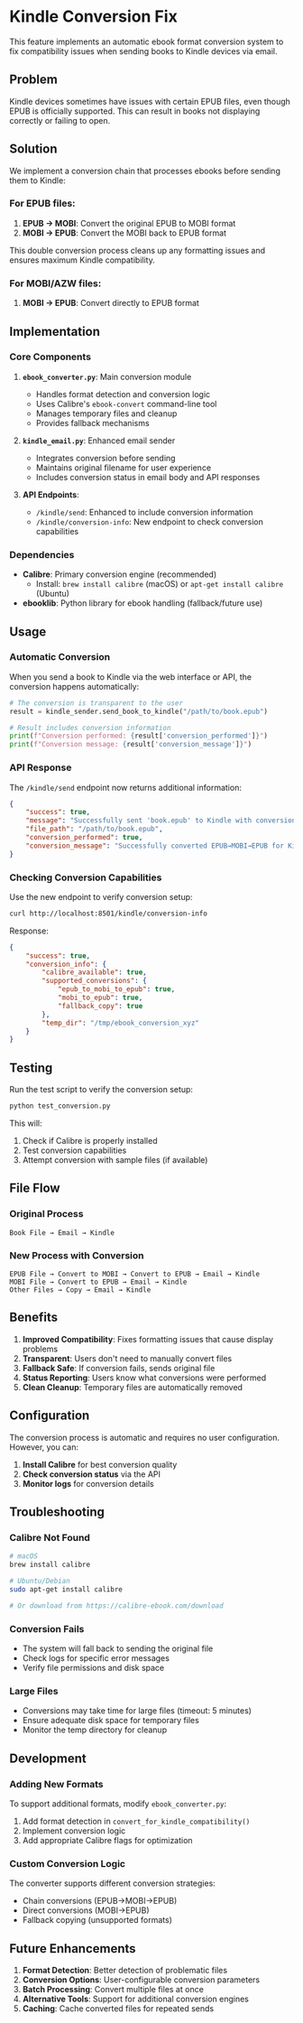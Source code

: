 # Kindle Conversion Fix

This feature implements an automatic ebook format conversion system to fix compatibility issues when sending books to Kindle devices via email.

## Problem

Kindle devices sometimes have issues with certain EPUB files, even though EPUB is officially supported. This can result in books not displaying correctly or failing to open.

## Solution

We implement a conversion chain that processes ebooks before sending them to Kindle:

### For EPUB files:
1. **EPUB → MOBI**: Convert the original EPUB to MOBI format
2. **MOBI → EPUB**: Convert the MOBI back to EPUB format

This double conversion process cleans up any formatting issues and ensures maximum Kindle compatibility.

### For MOBI/AZW files:
1. **MOBI → EPUB**: Convert directly to EPUB format

## Implementation

### Core Components

1. **`ebook_converter.py`**: Main conversion module
   - Handles format detection and conversion logic
   - Uses Calibre's `ebook-convert` command-line tool
   - Manages temporary files and cleanup
   - Provides fallback mechanisms

2. **`kindle_email.py`**: Enhanced email sender
   - Integrates conversion before sending
   - Maintains original filename for user experience
   - Includes conversion status in email body and API responses

3. **API Endpoints**:
   - `/kindle/send`: Enhanced to include conversion information
   - `/kindle/conversion-info`: New endpoint to check conversion capabilities

### Dependencies

- **Calibre**: Primary conversion engine (recommended)
  - Install: `brew install calibre` (macOS) or `apt-get install calibre` (Ubuntu)
- **ebooklib**: Python library for ebook handling (fallback/future use)

## Usage

### Automatic Conversion

When you send a book to Kindle via the web interface or API, the conversion happens automatically:

```python
# The conversion is transparent to the user
result = kindle_sender.send_book_to_kindle("/path/to/book.epub")

# Result includes conversion information
print(f"Conversion performed: {result['conversion_performed']}")
print(f"Conversion message: {result['conversion_message']}")
```

### API Response

The `/kindle/send` endpoint now returns additional information:

```json
{
    "success": true,
    "message": "Successfully sent 'book.epub' to Kindle with conversion: Successfully converted EPUB→MOBI→EPUB",
    "file_path": "/path/to/book.epub",
    "conversion_performed": true,
    "conversion_message": "Successfully converted EPUB→MOBI→EPUB for Kindle compatibility"
}
```

### Checking Conversion Capabilities

Use the new endpoint to verify conversion setup:

```bash
curl http://localhost:8501/kindle/conversion-info
```

Response:
```json
{
    "success": true,
    "conversion_info": {
        "calibre_available": true,
        "supported_conversions": {
            "epub_to_mobi_to_epub": true,
            "mobi_to_epub": true,
            "fallback_copy": true
        },
        "temp_dir": "/tmp/ebook_conversion_xyz"
    }
}
```

## Testing

Run the test script to verify the conversion setup:

```bash
python test_conversion.py
```

This will:
1. Check if Calibre is properly installed
2. Test conversion capabilities
3. Attempt conversion with sample files (if available)

## File Flow

### Original Process
```
Book File → Email → Kindle
```

### New Process with Conversion
```
EPUB File → Convert to MOBI → Convert to EPUB → Email → Kindle
MOBI File → Convert to EPUB → Email → Kindle
Other Files → Copy → Email → Kindle
```

## Benefits

1. **Improved Compatibility**: Fixes formatting issues that cause display problems
2. **Transparent**: Users don't need to manually convert files
3. **Fallback Safe**: If conversion fails, sends original file
4. **Status Reporting**: Users know what conversions were performed
5. **Clean Cleanup**: Temporary files are automatically removed

## Configuration

The conversion process is automatic and requires no user configuration. However, you can:

1. **Install Calibre** for best conversion quality
2. **Check conversion status** via the API
3. **Monitor logs** for conversion details

## Troubleshooting

### Calibre Not Found
```bash
# macOS
brew install calibre

# Ubuntu/Debian
sudo apt-get install calibre

# Or download from https://calibre-ebook.com/download
```

### Conversion Fails
- The system will fall back to sending the original file
- Check logs for specific error messages
- Verify file permissions and disk space

### Large Files
- Conversions may take time for large files (timeout: 5 minutes)
- Ensure adequate disk space for temporary files
- Monitor the temp directory for cleanup

## Development

### Adding New Formats

To support additional formats, modify `ebook_converter.py`:

1. Add format detection in `convert_for_kindle_compatibility()`
2. Implement conversion logic
3. Add appropriate Calibre flags for optimization

### Custom Conversion Logic

The converter supports different conversion strategies:
- Chain conversions (EPUB→MOBI→EPUB)
- Direct conversions (MOBI→EPUB)
- Fallback copying (unsupported formats)

## Future Enhancements

1. **Format Detection**: Better detection of problematic files
2. **Conversion Options**: User-configurable conversion parameters
3. **Batch Processing**: Convert multiple files at once
4. **Alternative Tools**: Support for additional conversion engines
5. **Caching**: Cache converted files for repeated sends 